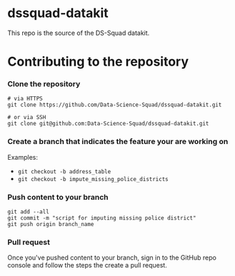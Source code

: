 # dssquad-datakit

This repo is the source of the DS-Squad datakit. 

# Contributing to the repository

### Clone the repository

```
# via HTTPS
git clone https://github.com/Data-Science-Squad/dssquad-datakit.git

# or via SSH
git clone git@github.com:Data-Science-Squad/dssquad-datakit.git
```
### Create a branch that indicates the feature your are working on

Examples:

  - `git checkout -b address_table`
  - `git checkout -b impute_missing_police_districts`

### Push content to your branch

```
git add --all
git commit -m "script for imputing missing police district"
git push origin branch_name
```

### Pull request

Once you've pushed content to your branch, sign in to the GitHub repo console and follow the steps the create a pull request.
